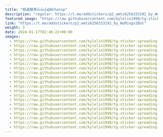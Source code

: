 ```yaml
---
title: "频道推荐👍👍👍@AChansp"
description: "regular: https://t.me/addstickers/p2_wmtz6256333192_by_WuMingv2Bot"
featured_image: "https://raw.githubusercontent.com/kylelin1998/tg-sticker-spreading-worldwide-images/main/img/633ec70c-60ad-4e7a-98d8-3d75d39d0400.jpg"
link: "https://t.me/addstickers/p2_wmtz6256333192_by_WuMingv2Bot"
weight: 3
date: 2024-01-17T02:46:22+08:00
images:
  - https://raw.githubusercontent.com/kylelin1998/tg-sticker-spreading-worldwide-images/main/img/633ec70c-60ad-4e7a-98d8-3d75d39d0400.jpg
  - https://raw.githubusercontent.com/kylelin1998/tg-sticker-spreading-worldwide-images/main/img/07900559-ca1a-4237-a39f-fb889ff0fbca.jpg
  - https://raw.githubusercontent.com/kylelin1998/tg-sticker-spreading-worldwide-images/main/img/e4c85c8d-6043-4ddc-ac78-903bb95d4e9c.jpg
  - https://raw.githubusercontent.com/kylelin1998/tg-sticker-spreading-worldwide-images/main/img/26031a29-65c1-44ce-9ffc-6e8e4a589e27.jpg
  - https://raw.githubusercontent.com/kylelin1998/tg-sticker-spreading-worldwide-images/main/img/bca73631-6f42-45ed-90b1-fc41ff029a5c.jpg
  - https://raw.githubusercontent.com/kylelin1998/tg-sticker-spreading-worldwide-images/main/img/756dd381-c791-45a9-9168-714eff397162.jpg
  - https://raw.githubusercontent.com/kylelin1998/tg-sticker-spreading-worldwide-images/main/img/16a1d579-dc24-49cc-badb-48c2d7c0df47.jpg
  - https://raw.githubusercontent.com/kylelin1998/tg-sticker-spreading-worldwide-images/main/img/689bc358-6fad-4ff8-8240-45391a11d0fe.jpg
  - https://raw.githubusercontent.com/kylelin1998/tg-sticker-spreading-worldwide-images/main/img/2a18092f-2023-4c7a-8549-95e54993046c.jpg
  - https://raw.githubusercontent.com/kylelin1998/tg-sticker-spreading-worldwide-images/main/img/5ca7d376-a0cf-4f04-b771-b0757bc90d81.jpg
  - https://raw.githubusercontent.com/kylelin1998/tg-sticker-spreading-worldwide-images/main/img/7c31c9ee-e237-4fd4-beaa-0e136081cc1c.jpg
  - https://raw.githubusercontent.com/kylelin1998/tg-sticker-spreading-worldwide-images/main/img/280f1f53-c57f-410d-9e00-5af7b40e77d5.jpg
  - https://raw.githubusercontent.com/kylelin1998/tg-sticker-spreading-worldwide-images/main/img/309434c9-f089-4af3-97b2-32803218da61.jpg
  - https://raw.githubusercontent.com/kylelin1998/tg-sticker-spreading-worldwide-images/main/img/d216105b-d2d3-43a6-9db9-2e567f5aceab.jpg
  - https://raw.githubusercontent.com/kylelin1998/tg-sticker-spreading-worldwide-images/main/img/db447ce4-edfd-44ac-961f-3742b53845fe.jpg
  - https://raw.githubusercontent.com/kylelin1998/tg-sticker-spreading-worldwide-images/main/img/ef42915e-90c0-4028-8d63-76dde8b71990.jpg
  - https://raw.githubusercontent.com/kylelin1998/tg-sticker-spreading-worldwide-images/main/img/5e19037a-4bbf-484a-9f6e-e27b5c312eee.jpg
  - https://raw.githubusercontent.com/kylelin1998/tg-sticker-spreading-worldwide-images/main/img/6e65828c-39df-411c-ba38-b14014db0694.jpg
  - https://raw.githubusercontent.com/kylelin1998/tg-sticker-spreading-worldwide-images/main/img/486fcaf1-874c-41b9-a54f-50454cc95b1b.jpg
  - https://raw.githubusercontent.com/kylelin1998/tg-sticker-spreading-worldwide-images/main/img/ff02913c-bbf6-4838-b1c7-3559045ec323.jpg
---
```

